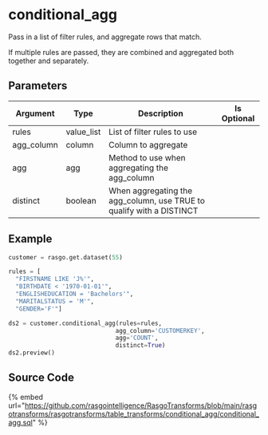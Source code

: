 

# conditional_agg

Pass in a list of filter rules, and aggregate rows that match.

If multiple rules are passed, they are combined and aggregated both together and separately.


## Parameters

|  Argument  |    Type    |                             Description                              | Is Optional |
| ---------- | ---------- | -------------------------------------------------------------------- | ----------- |
| rules      | value_list | List of filter rules to use                                          |             |
| agg_column | column     | Column to aggregate                                                  |             |
| agg        | agg        | Method to use when aggregating the agg_column                        |             |
| distinct   | boolean    | When aggregating the agg_column, use TRUE to qualify with a DISTINCT |             |


## Example

```python
customer = rasgo.get.dataset(55)

rules = [
  "FIRSTNAME LIKE 'J%'",
  "BIRTHDATE < '1970-01-01'",
  "ENGLISHEDUCATION = 'Bachelors'",
  "MARITALSTATUS = 'M'",
  "GENDER='F'"]

ds2 = customer.conditional_agg(rules=rules,
                              agg_column='CUSTOMERKEY',
                              agg='COUNT',
                              distinct=True)
ds2.preview()
```

## Source Code

{% embed url="https://github.com/rasgointelligence/RasgoTransforms/blob/main/rasgotransforms/rasgotransforms/table_transforms/conditional_agg/conditional_agg.sql" %}

